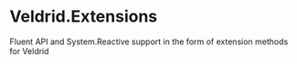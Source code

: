 # Veldrid.Extensions
Fluent API and System.Reactive support in the form of extension methods for Veldrid
